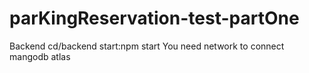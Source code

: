 # parKingReservation-test-partOne

Backend
cd/backend
start:npm start
You need network to connect mangodb atlas
